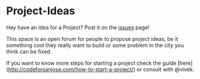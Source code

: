 # Project-Ideas
Hey have an idea for a Project?  Post it on the [issues](https://github.com/codeforsanjose/Project-Ideas/issues) page!



This space is an open forum for people to propose project ideas, be it something cool they really want to build or some problem in the city you think can be fixed.

If you want to know more steps for starting a project check the guide [here] (http://codeforsanjose.com/how-to-start-a-project/) or consult with @vivek.
